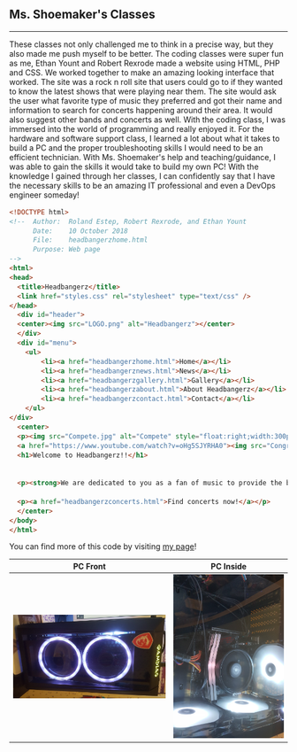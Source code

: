 ## Ms. Shoemaker's Classes
-------------------------

These classes not only challenged me to think in a precise way, but they also made me push myself to be better.  The coding classes were super fun as me, Ethan Yount and Robert Rexrode made a website using HTML, PHP and CSS.  We worked together to make an amazing looking interface that worked.  The site was a rock n roll site that users could go to if they wanted to know the latest shows that were playing near them.  The site would ask the user what favorite type of music they preferred and got their name and information to search for concerts happening around their area.  It would also suggest other bands and concerts as well.  With the coding class, I was immersed into the world of programming and really enjoyed it.  For the hardware and software support class, I learned a lot about what it takes to build a PC and the proper troubleshooting skills I would need to be an efficient technician.  With Ms. Shoemaker's help and teaching/guidance, I was able to gain the skills it would take to build my own PC!  With the knowledge I gained through her classes, I can confidently say that I have the necessary skills to be an amazing IT professional and even a DevOps engineer someday!

```HTML
<!DOCTYPE html>
<!--  Author:  Roland Estep, Robert Rexrode, and Ethan Yount
      Date:    10 October 2018
	  File:    headbangerzhome.html
	  Purpose: Web page
-->
<html>
<head>
  <title>Headbangerz</title>
  <link href="styles.css" rel="stylesheet" type="text/css" />
</head>
  <div id="header">
  <center><img src="LOGO.png" alt="Headbangerz"></center>
  </div>
  <div id="menu">
	<ul>
		<li><a href="headbangerzhome.html">Home</a></li>
		<li><a href="headbangerznews.html">News</a></li>
		<li><a href="headbangerzgallery.html">Gallery</a></li>
		<li><a href="headbangerzabout.html">About Headbangerz</a></li>
		<li><a href="headbangerzcontact.html">Contact</a></li>
	</ul>
</div>
  <center>
  <p><img src="Compete.jpg" alt="Compete" style="float:right;width:300px;height:400px;"></p>
  <a href="https://www.youtube.com/watch?v=oHg5SJYRHA0"><img src="Congrats.gif" alt="Congrats" style="float:left;width:300px;height:400px;"></a>
  <h1>Welcome to Headbangerz!!</h1>

  
  <p><strong>We are dedicated to you as a fan of music to provide the best website!!</strong></p>
  
  <p><a href="headbangerzconcerts.html">Find concerts now!</a></p>
  </center>
</body>
</html>
```

You can find more of this code by visiting [my page](https://github.com/rcestep/headbangerz)!

PC Front | PC Inside
-------- | ---------
![PC Front](https://github.com/rcestep/rcestep.github.io/blob/master/images/pc_front.jpg) | ![PC Inside](images/pc_inside.jpg)
